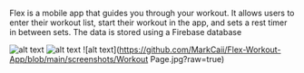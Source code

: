 Flex is a mobile app that guides you through your workout. It allows users to enter their workout list, start their workout in the app, and sets a rest timer in between sets. The data is stored using a Firebase database

![alt text](https://github.com/MarkCaii/Flex-Workout-App/blob/main/screenshots/Exercises.jpg?raw=true)
![alt text](https://github.com/MarkCaii/Flex-Workout-App/blob/main/screenshots/Timer.jpg?raw=true)
![alt text](https://github.com/MarkCaii/Flex-Workout-App/blob/main/screenshots/Workout Page.jpg?raw=true)
